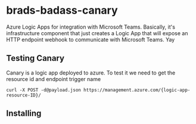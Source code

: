 # brads-badass-canary

Azure Logic Apps for integration with Microsoft Teams. Basically, it's infrastructure component that just creates a Logic App that will expose an HTTP endpoint webhook to communicate with Microsoft Teams. Yay


## Testing Canary

Canary is a logic app deployed to azure. To test it we need to get the resource id and endpoint trigger name

```
curl -X POST -d@payload.json https://management.azure.com/{logic-app-resource-ID}/
```

## Installing
